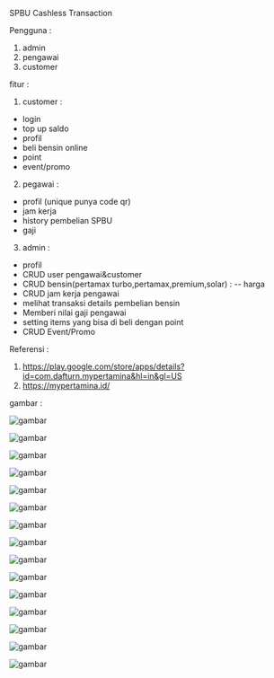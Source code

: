SPBU Cashless Transaction

Pengguna :
1. admin
2. pengawai
3. customer

fitur :
1. customer :
 - login
 - top up saldo
 - profil
 - beli bensin online
 - point
 - event/promo
2. pegawai :
 - profil (unique punya code qr)
 - jam kerja
 - history pembelian SPBU
 - gaji
3. admin :
 - profil
 - CRUD user pengawai&customer
 - CRUD bensin(pertamax turbo,pertamax,premium,solar) :
   -- harga
 - CRUD jam kerja pengawai
 - melihat transaksi details pembelian bensin
 - Memberi nilai gaji pengawai
 - setting items yang bisa di beli dengan point
 - CRUD Event/Promo

Referensi : 
1. https://play.google.com/store/apps/details?id=com.dafturn.mypertamina&hl=in&gl=US
2. https://mypertamina.id/

gambar : 


![gambar](https://github.com/maulana6008/simulasi_lks_1/blob/main/task_3/img/img.jpeg)


![gambar](https://github.com/maulana6008/simulasi_lks_1/blob/main/task_3/img/img1.jpeg)


![gambar](https://github.com/maulana6008/simulasi_lks_1/blob/main/task_3/img/img2.jpeg)


![gambar](https://github.com/maulana6008/simulasi_lks_1/blob/main/task_3/img/img3.jpeg)


![gambar](https://github.com/maulana6008/simulasi_lks_1/blob/main/task_3/img/img4.jpeg)



![gambar](https://github.com/maulana6008/simulasi_lks_1/blob/main/task_3/img/img5.jpeg)



![gambar](https://github.com/maulana6008/simulasi_lks_1/blob/main/task_3/img/img6.jpeg)



![gambar](https://github.com/maulana6008/simulasi_lks_1/blob/main/task_3/img/img7.jpeg)



![gambar](https://github.com/maulana6008/simulasi_lks_1/blob/main/task_3/img/img8.jpeg)



![gambar](https://github.com/maulana6008/simulasi_lks_1/blob/main/task_3/img/img9.jpeg)



![gambar](https://github.com/maulana6008/simulasi_lks_1/blob/main/task_3/img/img10.jpeg)



![gambar](https://github.com/maulana6008/simulasi_lks_1/blob/main/task_3/img/img11.jpeg)



![gambar](https://github.com/maulana6008/simulasi_lks_1/blob/main/task_3/img/img12.jpeg)



![gambar](https://github.com/maulana6008/simulasi_lks_1/blob/main/task_3/img/img13.jpeg)



![gambar](https://github.com/maulana6008/simulasi_lks_1/blob/main/task_3/img/img14.jpeg)
